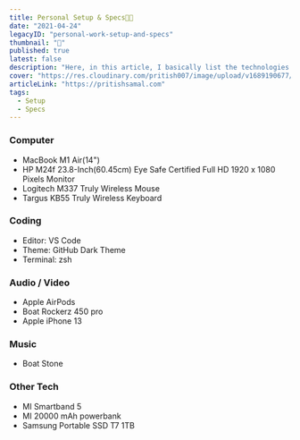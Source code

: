 ```yaml
---
title: Personal Setup & Specs👨‍💻
date: "2021-04-24"
legacyID: "personal-work-setup-and-specs"
thumbnail: "📘"
published: true
latest: false
description: "Here, in this article, I basically list the technologies and their specs I use on a daily basis including my laptop, monitor, keyboard, etc. However, this will always be a work in progress..."
cover: "https://res.cloudinary.com/pritish007/image/upload/v1689190677/Personal%20Portfolio/setup.jpg"
articleLink: "https://pritishsamal.com"
tags:
  - Setup
  - Specs
---
```


### Computer

- MacBook M1 Air(14")
- HP M24f 23.8-Inch(60.45cm) Eye Safe Certified Full HD 1920 x 1080 Pixels Monitor
- Logitech M337 Truly Wireless Mouse
- Targus KB55 Truly Wireless Keyboard

### Coding

- Editor: VS Code
- Theme: GitHub Dark Theme
- Terminal: zsh

### Audio / Video

- Apple AirPods
- Boat Rockerz 450 pro
- Apple iPhone 13

### Music

- Boat Stone

### Other Tech

- MI Smartband 5
- MI 20000 mAh powerbank
- Samsung Portable SSD T7 1TB

